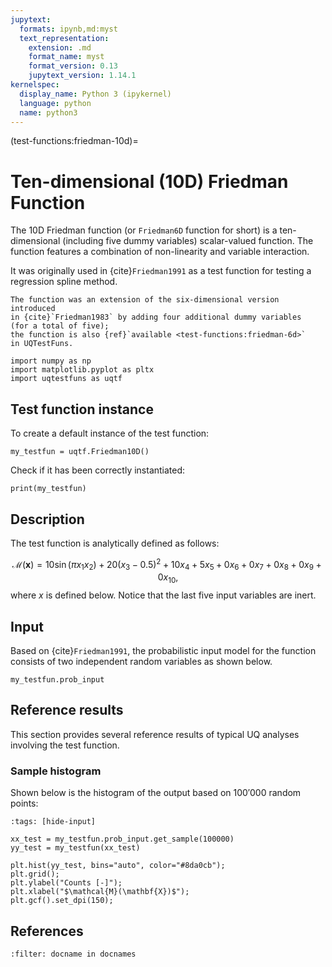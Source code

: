 ```yaml
---
jupytext:
  formats: ipynb,md:myst
  text_representation:
    extension: .md
    format_name: myst
    format_version: 0.13
    jupytext_version: 1.14.1
kernelspec:
  display_name: Python 3 (ipykernel)
  language: python
  name: python3
---
```


(test-functions:friedman-10d)=
# Ten-dimensional (10D) Friedman Function

The 10D Friedman function (or `Friedman6D` function for short) is
a ten-dimensional (including five dummy variables) scalar-valued function.
The function features a combination of non-linearity and variable interaction.

It was originally used in {cite}`Friedman1991` as a test function for testing
a regression spline method.

```{note}
The function was an extension of the six-dimensional version introduced
in {cite}`Friedman1983` by adding four additional dummy variables
(for a total of five);
the function is also {ref}`available <test-functions:friedman-6d>`
in UQTestFuns.
```

```{code-cell} ipython3
import numpy as np
import matplotlib.pyplot as pltx
import uqtestfuns as uqtf
```

## Test function instance

To create a default instance of the test function:

```{code-cell} ipython3
my_testfun = uqtf.Friedman10D()
```

Check if it has been correctly instantiated:

```{code-cell} ipython3
print(my_testfun)
```

## Description

The test function is analytically defined as follows:

$$
\mathcal{M}(\boldsymbol{x}) = 10 \sin{(\pi x_1 x_2)} + 20 (x_3 - 0.5)^2 + 10 x_4 + 5 x_5 + 0 x_6 + 0 x_7 + 0 x_8 + 0 x_9 + 0 x_{10},
$$
where $x$ is defined below. Notice that the last five input variables are 
inert.

## Input

Based on {cite}`Friedman1991`, the probabilistic input model
for the function consists of two independent random variables as shown below.

```{code-cell} ipython3
my_testfun.prob_input
```

## Reference results

This section provides several reference results of typical UQ analyses involving
the test function.

### Sample histogram

Shown below is the histogram of the output based on $100'000$ random points:

```{code-cell} ipython3
:tags: [hide-input]

xx_test = my_testfun.prob_input.get_sample(100000)
yy_test = my_testfun(xx_test)

plt.hist(yy_test, bins="auto", color="#8da0cb");
plt.grid();
plt.ylabel("Counts [-]");
plt.xlabel("$\mathcal{M}(\mathbf{X})$");
plt.gcf().set_dpi(150);
```

## References

```{bibliography}
:filter: docname in docnames
```